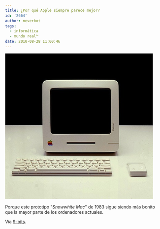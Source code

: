 ```yaml
---
title: ¿Por qué Apple siempre parece mejor?
id: '2664'
author: neverbot
tags:
  - informática
  - mundo real™
date: 2010-08-28 11:00:46
---
```


![201008281059.jpg](./por-que-apple-siempre-parece-mejor/201008281059.jpg)

Porque este prototipo "_Snowwhite Mac_" de 1983 sigue siendo más bonito que la mayor parte de los ordenadores actuales.

Vía [9-bits](http://9-bits.com/post/461562729/snowwhite-mac-1983).
